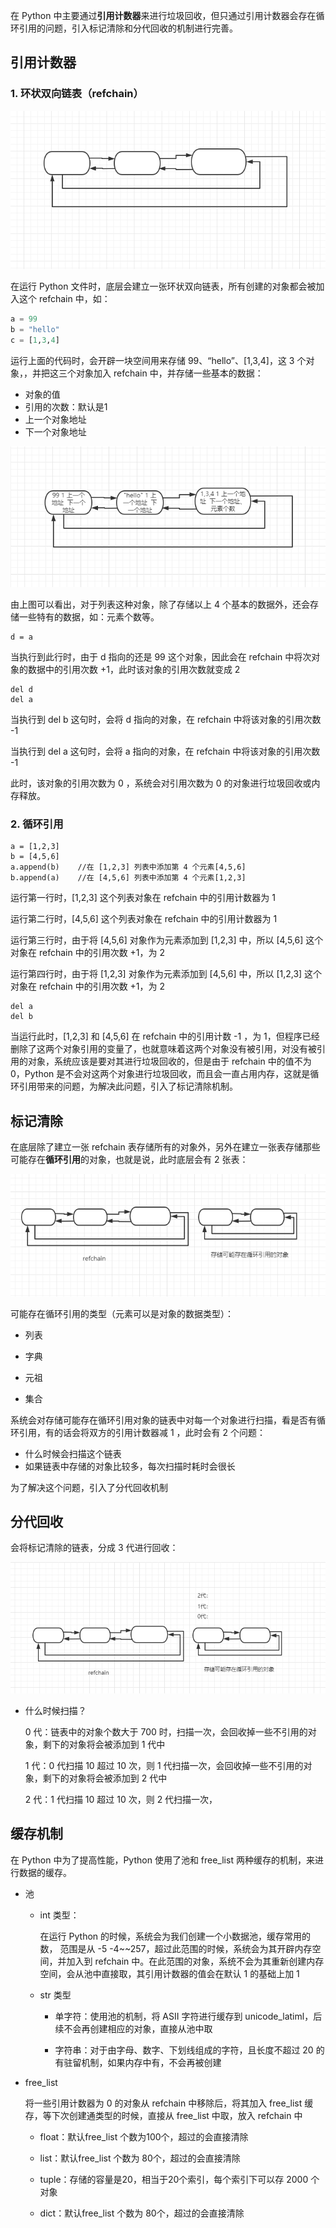 在 Python 中主要通过**引用计数器**来进行垃圾回收，但只通过引用计数器会存在循环引用的问题，引入标记清除和分代回收的机制进行完善。

##  引用计数器

### 1. 环状双向链表（refchain）

![refchain](./images/refchain1.png)

在运行 Python 文件时，底层会建立一张环状双向链表，所有创建的对象都会被加入这个 refchain 中，如：

```python
a = 99
b = "hello"
c = [1,3,4]
```

运行上面的代码时，会开辟一块空间用来存储 99、“hello”、[1,3,4]，这 3 个对象，，并把这三个对象加入 refchain 中，并存储一些基本的数据：

+ 对象的值
+ 引用的次数：默认是1
+ 上一个对象地址
+ 下一个对象地址

![refchain](./images/refchain.png)

由上图可以看出，对于列表这种对象，除了存储以上 4 个基本的数据外，还会存储一些特有的数据，如：元素个数等。

```
d = a
```

当执行到此行时，由于 d 指向的还是 99 这个对象，因此会在 refchain 中将次对象的数据中的引用次数 +1，此时该对象的引用次数就变成 2 

```
del d
del a
```

当执行到 del b 这句时，会将 d 指向的对象，在 refchain 中将该对象的引用次数 -1 

当执行到 del a 这句时，会将 a 指向的对象，在 refchain 中将该对象的引用次数 -1 

此时，该对象的引用次数为 0 ，系统会对引用次数为 0 的对象进行垃圾回收或内存释放。

### 2. 循环引用

```
a = [1,2,3]
b = [4,5,6]
a.append(b)    //在 [1,2,3] 列表中添加第 4 个元素[4,5,6]
b.append(a)    //在 [4,5,6] 列表中添加第 4 个元素[1,2,3]

```

运行第一行时，[1,2,3] 这个列表对象在 refchain 中的引用计数器为 1

运行第二行时，[4,5,6] 这个列表对象在 refchain 中的引用计数器为 1

运行第三行时，由于将 [4,5,6] 对象作为元素添加到 [1,2,3] 中，所以 [4,5,6] 这个对象在 refchain 中的引用次数 +1，为 2

运行第四行时，由于将 [1,2,3] 对象作为元素添加到 [4,5,6] 中，所以 [1,2,3] 这个对象在 refchain 中的引用次数 +1，为 2

```
del a 
del b
```

当运行此时，[1,2,3] 和 [4,5,6] 在 refchain 中的引用计数 -1 ，为 1，但程序已经删除了这两个对象引用的变量了，也就意味着这两个对象没有被引用，对没有被引用的对象，系统应该是要对其进行垃圾回收的，但是由于 refchain 中的值不为 0，Python 是不会对这两个对象进行垃圾回收，而且会一直占用内存，这就是循环引用带来的问题，为解决此问题，引入了标记清除机制。

## 标记清除

在底层除了建立一张 refchain 表存储所有的对象外，另外在建立一张表存储那些可能存在**循环引用**的对象，也就是说，此时底层会有 2 张表：

![mark](./images/mark.png)

可能存在循环引用的类型（元素可以是对象的数据类型）：

+ 列表

+ 字典
+ 元祖
+ 集合

系统会对存储可能存在循环引用对象的链表中对每一个对象进行扫描，看是否有循环引用，有的话会将双方的引用计数器减 1 ，此时会有 2 个问题：

+ 什么时候会扫描这个链表
+ 如果链表中存储的对象比较多，每次扫描时耗时会很长

为了解决这个问题，引入了分代回收机制

## 分代回收

会将标记清除的链表，分成 3 代进行回收：

![fendai](./images/fendai.png)

+ 什么时候扫描？

  0 代：链表中的对象个数大于 700 时，扫描一次，会回收掉一些不引用的对象，剩下的对象将会被添加到 1 代中

  1 代：0 代扫描 10 超过 10 次，则 1 代扫描一次，会回收掉一些不引用的对象，剩下的对象将会被添加到 2 代中

  2 代：1 代扫描 10 超过 10 次，则 2 代扫描一次，

  

## 缓存机制

在 Python 中为了提高性能，Python 使用了池和 free_list 两种缓存的机制，来进行数据的缓存。

+ 池

  + int 类型：

    在运行 Python 的时候，系统会为我们创建一个小数据池，缓存常用的数， 范围是从 -5 -4~~257，超过此范围的时候，系统会为其开辟内存空间，并加入到 refchain 中。在此范围的对象，系统不会为其重新创建内存空间，会从池中直接取，其引用计数器的值会在默认 1 的基础上加 1

  + str 类型

    + 单字符：使用池的机制，将 ASII 字符进行缓存到 unicode_latiml，后续不会再创建相应的对象，直接从池中取

    + 字符串：对于由字母、数字、下划线组成的字符，且长度不超过 20 的有驻留机制，如果内存中有，不会再被创建

+ free_list

  将一些引用计数器为 0 的对象从 refchain 中移除后，将其加入 free_list 缓存，等下次创建通类型的时候，直接从 free_list 中取，放入 refchain 中

  + float：默认free_list 个数为100个，超过的会直接清除

  + list：默认free_list 个数为 80个，超过的会直接清除

  + tuple：存储的容量是20，相当于20个索引，每个索引下可以存 2000 个对象

  + dict：默认free_list 个数为 80个，超过的会直接清除